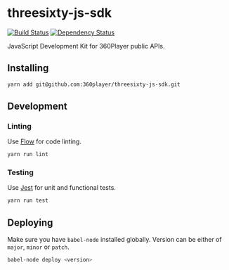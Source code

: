 # threesixty-js-sdk

[![Build Status](https://img.shields.io/travis/360player/threesixty-js-sdk.svg?style=flat)](https://travis-ci.org/360player/threesixty-js-sdk)
[![Dependency Status](https://david-dm.org/360player/threesixty-js-sdk/status.svg)](https://david-dm.org/360player/threesixty-js-sdk#info=dependencies)

JavaScript Development Kit for 360Player public APIs.


## Installing

```sh
yarn add git@github.com:360player/threesixty-js-sdk.git
```


## Development

### Linting

Use [Flow](https://flowtype.org/) for code linting.

```sh
yarn run lint
```


### Testing

Use [Jest](https://facebook.github.io/jest/) for unit and functional tests.

```sh
yarn run test
```



## Deploying

Make sure you have `babel-node` installed globally. Version can be either of `major`, `minor` or `patch`.

```sh
babel-node deploy <version>
```